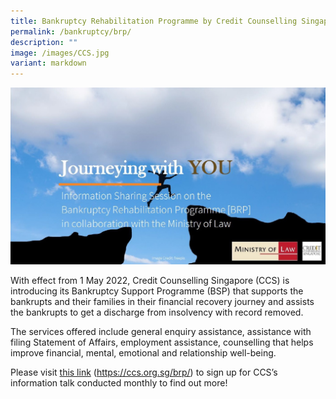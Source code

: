 ```yaml
---
title: Bankruptcy Rehabilitation Programme by Credit Counselling Singapore (CCS)
permalink: /bankruptcy/brp/
description: ""
image: /images/CCS.jpg
variant: markdown
---
```

<div class="image">
 <img src="/images/CCS.jpg">
</div>

With effect from 1 May 2022, Credit Counselling Singapore (CCS) is introducing its Bankruptcy Support Programme (BSP) that supports the bankrupts and their families in their financial recovery journey and assists the bankrupts to get a discharge from insolvency with record removed. <br>

The services offered include general enquiry assistance, assistance with filing Statement of Affairs, employment assistance, counselling that helps improve financial, mental, emotional and relationship well-being. 

Please visit [this link](https://ccs.org.sg/bsp/) (https://ccs.org.sg/brp/) to sign up for CCS’s information talk conducted monthly to find out more!<br>